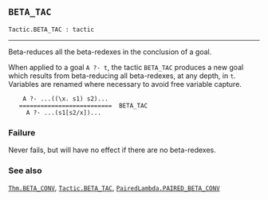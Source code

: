 ## `BETA_TAC`

``` hol4
Tactic.BETA_TAC : tactic
```

------------------------------------------------------------------------

Beta-reduces all the beta-redexes in the conclusion of a goal.

When applied to a goal `A ?- t`, the tactic `BETA_TAC` produces a new
goal which results from beta-reducing all beta-redexes, at any depth, in
`t`. Variables are renamed where necessary to avoid free variable
capture.

``` hol4
    A ?- ...((\x. s1) s2)...
   ==========================  BETA_TAC
     A ?- ...(s1[s2/x])...
```

### Failure

Never fails, but will have no effect if there are no beta-redexes.

### See also

[`Thm.BETA_CONV`](#Thm.BETA_CONV),
[`Tactic.BETA_TAC`](#Tactic.BETA_TAC),
[`PairedLambda.PAIRED_BETA_CONV`](#PairedLambda.PAIRED_BETA_CONV)
